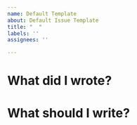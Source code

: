 ```yaml
---
name: Default Template
about: Default Issue Template
title: "  "
labels: ''
assignees: ''

---
```


# What did I wrote?

# What should I write?
